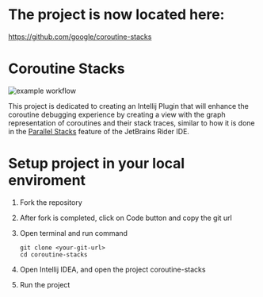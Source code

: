 # The project is now located here:
https://github.com/google/coroutine-stacks

# Coroutine Stacks
![example workflow](https://github.com/nikita-nazarov/coroutine-stacks/actions/workflows/gradle.yml/badge.svg)

This project is dedicated to creating an Intellij Plugin that will enhance the coroutine debugging experience by creating a view with the graph representation of coroutines and their stack traces, similar to how it is done in the  [Parallel Stacks](https://www.jetbrains.com/help/rider/Debugging_Multithreaded_Applications.html#parallel-stacks) feature of the JetBrains Rider IDE.

# Setup project in your local enviroment

1) Fork the repository

2) After fork is completed, click on Code button and copy the git url

3) Open terminal and run command
   ```
   git clone <your-git-url>
   cd coroutine-stacks
   ```
4) Open Intellij IDEA, and open the project coroutine-stacks
   
5) Run the project
